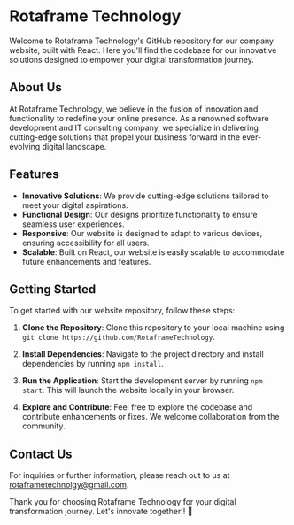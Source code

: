 # Rotaframe Technology

Welcome to Rotaframe Technology's GitHub repository for our company website, built with React. Here you'll find the codebase for our innovative solutions designed to empower your digital transformation journey.

## About Us

At Rotaframe Technology, we believe in the fusion of innovation and functionality to redefine your online presence. As a renowned software development and IT consulting company, we specialize in delivering cutting-edge solutions that propel your business forward in the ever-evolving digital landscape.

## Features

- **Innovative Solutions**: We provide cutting-edge solutions tailored to meet your digital aspirations.
- **Functional Design**: Our designs prioritize functionality to ensure seamless user experiences.
- **Responsive**: Our website is designed to adapt to various devices, ensuring accessibility for all users.
- **Scalable**: Built on React, our website is easily scalable to accommodate future enhancements and features.

## Getting Started

To get started with our website repository, follow these steps:

1. **Clone the Repository**: Clone this repository to your local machine using `git clone https://github.com/RotaframeTechnology`.

2. **Install Dependencies**: Navigate to the project directory and install dependencies by running `npm install`.

3. **Run the Application**: Start the development server by running `npm start`. This will launch the website locally in your browser.

4. **Explore and Contribute**: Feel free to explore the codebase and contribute enhancements or fixes. We welcome collaboration from the community.

## Contact Us

For inquiries or further information, please reach out to us at [rotaframetechnolgy@gmail.com](mailto:rotaframetechnolgy@gmail.com).

Thank you for choosing Rotaframe Technology for your digital transformation journey. Let's innovate together!! 🚀